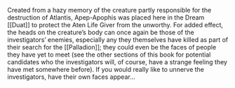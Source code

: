 Created from a hazy memory of the creature partly responsible for the destruction of Atlantis, Apep-Apophis was placed here in the Dream [[Duat]] to protect the Aten Life Giver from the unworthy. For added effect, the heads on the creature’s body can once again be those of the investigators’ enemies, especially any they themselves have killed as part of their search for the [[Palladion]]; they could even be the faces of people they have yet to meet (see the other sections of this book for potential candidates who the investigators will, of course, have a strange feeling they have met somewhere before). If you would really like to unnerve the investigators, have their own faces appear...





